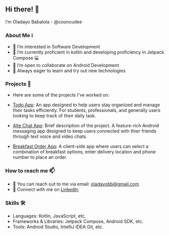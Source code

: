 ## Hi there! 👋

I’m Oladayo Babalola - @cooncudee

### About Me ℹ️
- 👀 I’m interested in Software Development
- 🌱 I’m currently proficient in kotlin and developing proficiency in Jetpack Compose 💻
- 💞️ I’m open to collaborate on Android Development
- 🌱 Always eager to learn and try out new technologies

### Projects 💼

- Here are some of the projects I've worked on:

- [Todo App](https://github.com/cooncudee/TODO_Mobile): 
  An app designed to help users stay organized and manage their tasks efficiently. For students, professionals, and generally users looking to keep track of their daily task.
- [Alte Chat App](https://github.com/cooncudee/Alte): Brief description of the project.
  A feature-rich Android messaging app designed to keep users connected with thier friends through text voice and video chats.
- [Breakfast Order App](https://github.com/cooncudee/Breakfast_App):
  A client-side app where users can select a combination of breakfast options, enter delivery location and phone number to place an order.

### How to reach me 📫

- 📧 You can reach out to me via email: oladayobb@gmail.com
- 🔗 Connect with me on [LinkedIn](https://www.linkedin.com/in/oladayo-babalola-spt/)

### Skills 🛠️

- Languages: Kotlin, JavaScript, etc.
- Frameworks & Libraries: Jetpack Compose, Android SDK, etc.
- Tools: Android Studio, IntelliJ IDEA Git, etc.

<!---
cooncudee/cooncudee is a ✨ special ✨ repository because its `README.md` (this file) appears on your GitHub profile.
You can click the Preview link to take a look at your changes.
--->

